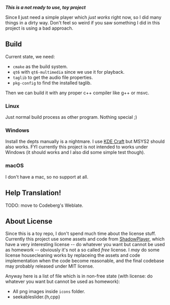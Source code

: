 _**This is a not ready to use, toy project**_

Since **I** just need a simple player which *just works* right now, so I did many things in a dirty way. Don't feel so weird if you saw something I did in this project is using a bad approach.

## Build

Current state, we need:

 - `cmake` as the build system.
 - `qt6` with `qt6-multimedia` since we use it for playback.
 - `taglib` to get the audio file properties.
 - `pkg-config` to find the installed taglib.

Then we can build it with any proper c++ compiler like g++ or msvc.

### Linux

Just normal build process as other program. Nothing special ;)

### Windows

Install the depts manually is a nightmare. I use [KDE Craft](https://community.kde.org/Craft) but MSYS2 should also works. FYI currently this project is not intended to works under Windows (it should works and I also did some simple test though).

### macOS

I don't have a mac, so no support at all.

## Help Translation!

TODO: move to Codeberg's Weblate.

## About License

Since this is a toy repo, I don't spend much time about the license stuff. Currently this project use some assets and code from [ShadowPlayer](https://github.com/ShadowPower/ShadowPlayer), which have a very interesting license -- do whatever you want but cannot be used as homework -- obviously it's not a so called *free* license. I *may* do some license housecleaning works by replaceing the assets and code implementation when the code become reasonable, and the final codebase may probably released under MIT license.

Anyway here is a list of file which is in non-free state (with license: do whatever you want but cannot be used as homework):

 - All png images inside `icons` folder.
 - seekableslider.{h,cpp}
